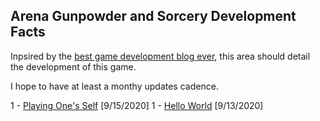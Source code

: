 ## Arena Gunpowder and Sorcery Development Facts

Inpsired by the [best game development blog ever](https://factorio.com/blog/), this area should detail the development of this game.

I hope to have at least a monthy updates cadence. 

1 - [Playing One's Self](playing-one-self.md) [9/15/2020]
1 - [Hello World](hello-world.md) [9/13/2020]
